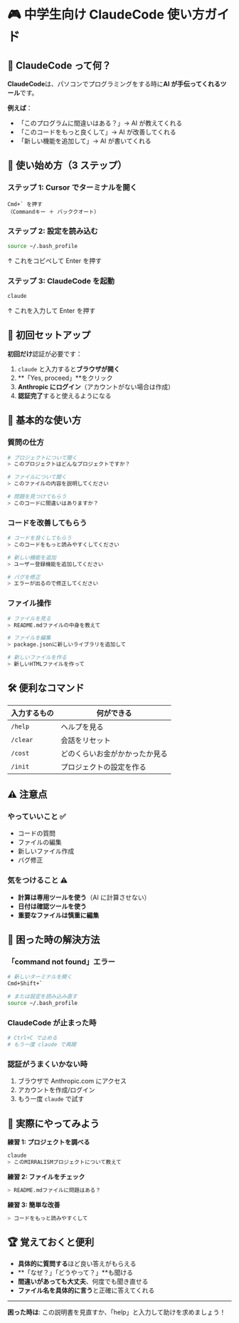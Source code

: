 # 🎮 中学生向け ClaudeCode 使い方ガイド

## 🤔 ClaudeCode って何？

**ClaudeCode**は、パソコンでプログラミングをする時に**AI が手伝ってくれるツール**です。

**例えば**：

- 「このプログラムに間違いはある？」→ AI が教えてくれる
- 「このコードをもっと良くして」→ AI が改善してくれる
- 「新しい機能を追加して」→ AI が書いてくれる

## 🚀 使い始め方（3 ステップ）

### ステップ 1: Cursor でターミナルを開く

```
Cmd+` を押す
（Commandキー ＋ バッククオート）
```

### ステップ 2: 設定を読み込む

```bash
source ~/.bash_profile
```

↑ これをコピペして Enter を押す

### ステップ 3: ClaudeCode を起動

```bash
claude
```

↑ これを入力して Enter を押す

## 🎯 初回セットアップ

**初回だけ**認証が必要です：

1. `claude` と入力すると**ブラウザが開く**
2. **「Yes, proceed」**をクリック
3. **Anthropic にログイン**（アカウントがない場合は作成）
4. **認証完了**すると使えるようになる

## 💬 基本的な使い方

### 質問の仕方

```bash
# プロジェクトについて聞く
> このプロジェクトはどんなプロジェクトですか？

# ファイルについて聞く
> このファイルの内容を説明してください

# 問題を見つけてもらう
> このコードに間違いはありますか？
```

### コードを改善してもらう

```bash
# コードを良くしてもらう
> このコードをもっと読みやすくしてください

# 新しい機能を追加
> ユーザー登録機能を追加してください

# バグを修正
> エラーが出るので修正してください
```

### ファイル操作

```bash
# ファイルを見る
> README.mdファイルの中身を教えて

# ファイルを編集
> package.jsonに新しいライブラリを追加して

# 新しいファイルを作る
> 新しいHTMLファイルを作って
```

## 🛠️ 便利なコマンド

| 入力するもの | 何ができる                     |
| ------------ | ------------------------------ |
| `/help`      | ヘルプを見る                   |
| `/clear`     | 会話をリセット                 |
| `/cost`      | どのくらいお金がかかったか見る |
| `/init`      | プロジェクトの設定を作る       |

## ⚠️ 注意点

### やっていいこと ✅

- コードの質問
- ファイルの編集
- 新しいファイル作成
- バグ修正

### 気をつけること ⚠️

- **計算は専用ツールを使う**（AI に計算させない）
- **日付は確認ツールを使う**
- **重要なファイルは慎重に編集**

## 🔧 困った時の解決方法

### 「command not found」エラー

```bash
# 新しいターミナルを開く
Cmd+Shift+`

# または設定を読み込み直す
source ~/.bash_profile
```

### ClaudeCode が止まった時

```bash
# Ctrl+C で止める
# もう一度 claude で再開
```

### 認証がうまくいかない時

1. ブラウザで Anthropic.com にアクセス
2. アカウントを作成/ログイン
3. もう一度 `claude` で試す

## 🎯 実際にやってみよう

**練習 1: プロジェクトを調べる**

```bash
claude
> このMIRRALISMプロジェクトについて教えて
```

**練習 2: ファイルをチェック**

```bash
> README.mdファイルに問題はある？
```

**練習 3: 簡単な改善**

```bash
> コードをもっと読みやすくして
```

## 🏆 覚えておくと便利

- **具体的に質問する**ほど良い答えがもらえる
- **「なぜ？」「どうやって？」**も聞ける
- **間違いがあっても大丈夫**、何度でも聞き直せる
- **ファイル名を具体的に言う**と正確に答えてくれる

---

**困った時は**: この説明書を見直すか、「help」と入力して助けを求めましょう！
